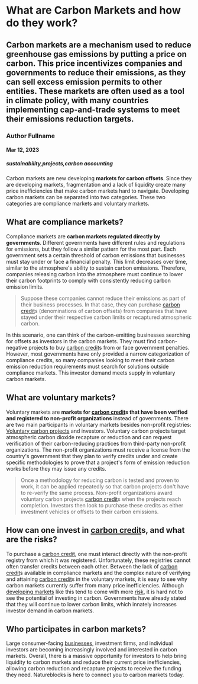 # What are Carbon Markets and how do they work?
## Carbon markets are a mechanism used to reduce greenhouse gas emissions by putting a price on carbon. This price incentivizes companies and governments to reduce their emissions, as they can sell excess emission permits to other entities. These markets are often used as a tool in climate policy, with many countries implementing cap-and-trade systems to meet their emissions reduction targets.
### Author Fullname
#### Mar 12, 2023
##### sustainability,projects,carbon accounting

Carbon markets are new developing **markets for carbon offsets**. Since they are developing markets, fragmentation and a lack of liquidity create many price inefficiencies that make carbon markets hard to navigate. Developing carbon markets can be separated into two categories. These two categories are compliance markets and voluntary markets.

## What are compliance markets?

Compliance markets are **carbon markets regulated directly by governments**. Different governments have different rules and regulations for emissions, but they follow a similar pattern for the most part. Each government sets a certain threshold of carbon emissions that businesses must stay under or face a financial penalty. This limit decreases over time, similar to the atmosphere's ability to sustain carbon emissions. Therefore, companies releasing carbon into the atmosphere must continue to lower their carbon footprints to comply with consistently reducing carbon emission limits.

> Suppose these companies cannot reduce their emissions as part of their business processes. In that case, they can purchase [carbon credit](https://natureblocks.com/blog/what-are-carbon-credits)s (denominations of carbon offsets) from companies that have stayed under their respective carbon limits or recaptured atmospheric carbon.

In this scenario, one can think of the carbon-emitting businesses searching for offsets as investors in the carbon markets. They must find carbon-negative projects to buy [carbon credit](https://natureblocks.com/blog/what-are-carbon-credits)s from or face government penalties. However, most governments have only provided a narrow categorization of compliance credits, so many companies looking to meet their carbon emission reduction requirements must search for solutions outside compliance markets. This investor demand meets supply in voluntary carbon markets.

## What are voluntary markets?

Voluntary markets are **markets for [carbon credit](https://natureblocks.com/blog/what-are-carbon-credits)s that have been verified and registered to non-profit organizations** instead of governments. There are two main participants in voluntary markets besides non-profit registries: [Voluntary carbon projects](https://natureblocks.com/blog/how-do-voluntary-projects-report-carbon-offsets) and investors. Voluntary carbon projects target atmospheric carbon dioxide recapture or reduction and can request verification of their carbon-reducing practices from third-party non-profit organizations. The non-profit organizations must receive a license from the country's government that they plan to verify credits under and create specific methodologies to prove that a project's form of emission reduction works before they may issue any credits.

> Once a methodology for reducing carbon is tested and proven to work, it can be applied repeatedly so that carbon projects don't have to re-verify the same process. Non-profit organizations award voluntary carbon projects [carbon credit](https://natureblocks.com/blog/what-are-carbon-credits)s when the projects reach completion. Investors then look to purchase these credits as either investment vehicles or offsets to their carbon emissions.

## How can one invest in [carbon credit](https://natureblocks.com/blog/what-are-carbon-credits)s, and what are the risks?

To purchase a [carbon credit](https://natureblocks.com/blog/what-are-carbon-credits), one must interact directly with the non-profit registry from which it was registered. Unfortunately, these registries cannot often transfer credits between each other. Between the lack of [carbon credit](https://natureblocks.com/blog/what-are-carbon-credits)s available in compliance markets and the complex nature of verifying and attaining [carbon credit](https://natureblocks.com/blog/what-are-carbon-credits)s in the voluntary markets, it is easy to see why carbon markets currently suffer from many price inefficiencies. Although [developing markets](https://natureblocks.com/blog/what-are-financial-risks) like this tend to come with more [risk](https://natureblocks.com/blog/what-is-risk-management), it is hard not to see the potential of investing in carbon. Governments have already stated that they will continue to lower carbon limits, which innately increases investor demand in carbon markets.

## Who participates in carbon markets?

Large consumer-facing [businesses](https://natureblocks.com/blog/how-can-businesses-benefit-from-carbon-accounting), investment firms, and individual investors are becoming increasingly involved and interested in carbon markets. Overall, there is a massive opportunity for investors to help bring liquidity to carbon markets and reduce their current price inefficiencies, allowing carbon reduction and recapture projects to receive the funding they need. Natureblocks is here to connect you to carbon markets today.
